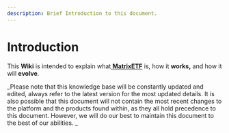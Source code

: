 ```yaml
---
description: Brief Introduction to this document.
---
```


# Introduction

This **Wiki** is intended to explain what[ **MatrixETF**](https://www.matrixetf.finance) is, how it **works,** and how it will **evolve**.&#x20;



_Please note that this knowledge base will be constantly updated and edited, always refer to the latest version for the most updated details. It is also possible that this document will not contain the most recent changes to the platform and the products found within, as they all hold precedence to this document. However, we will do our best to maintain this document to the best of our abilities. _
